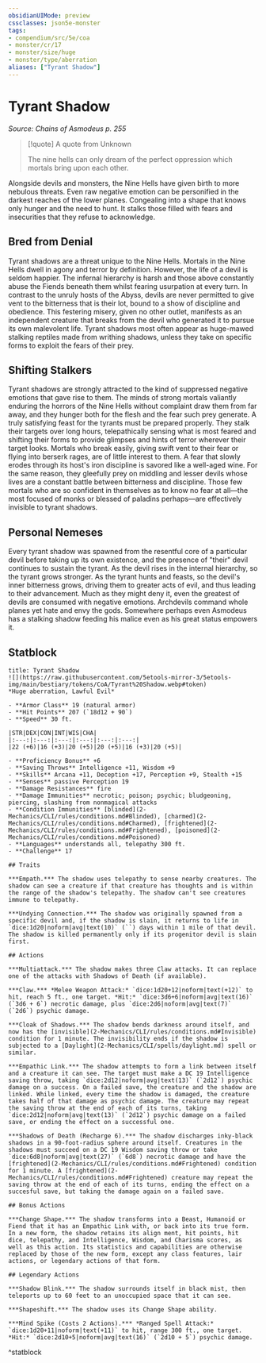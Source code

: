 ```yaml
---
obsidianUIMode: preview
cssclasses: json5e-monster
tags:
- compendium/src/5e/coa
- monster/cr/17
- monster/size/huge
- monster/type/aberration
aliases: ["Tyrant Shadow"]
---
```

# Tyrant Shadow
*Source: Chains of Asmodeus p. 255*  

> [!quote] A quote from Unknown  
> 
> The nine hells can only dream of the perfect oppression which mortals bring upon each other.

Alongside devils and monsters, the Nine Hells have given birth to more nebulous threats. Even raw negative emotion can be personified in the darkest reaches of the lower planes. Congealing into a shape that knows only hunger and the need to hunt. It stalks those filled with fears and insecurities that they refuse to acknowledge.

## Bred from Denial

Tyrant shadows are a threat unique to the Nine Hells. Mortals in the Nine Hells dwell in agony and terror by definition. However, the life of a devil is seldom happier. The infernal hierarchy is harsh and those above constantly abuse the Fiends beneath them whilst fearing usurpation at every turn. In contrast to the unruly hosts of the Abyss, devils are never permitted to give vent to the bitterness that is their lot, bound to a show of discipline and obedience. This festering misery, given no other outlet, manifests as an independent creature that breaks from the devil who generated it to pursue its own malevolent life. Tyrant shadows most often appear as huge-mawed stalking reptiles made from writhing shadows, unless they take on specific forms to exploit the fears of their prey.

## Shifting Stalkers

Tyrant shadows are strongly attracted to the kind of suppressed negative emotions that gave rise to them. The minds of strong mortals valiantly enduring the horrors of the Nine Hells without complaint draw them from far away, and they hunger both for the flesh and the fear such prey generate. A truly satisfying feast for the tyrants must be prepared properly. They stalk their targets over long hours, telepathically sensing what is most feared and shifting their forms to provide glimpses and hints of terror wherever their target looks. Mortals who break easily, giving swift vent to their fear or flying into berserk rages, are of little interest to them. A fear that slowly erodes through its host's iron discipline is savored like a well-aged wine. For the same reason, they gleefully prey on middling and lesser devils whose lives are a constant battle between bitterness and discipline. Those few mortals who are so confident in themselves as to know no fear at all—the most focused of monks or blessed of paladins perhaps—are effectively invisible to tyrant shadows.

## Personal Nemeses

Every tyrant shadow was spawned from the resentful core of a particular devil before taking up its own existence, and the presence of "their" devil continues to sustain the tyrant. As the devil rises in the internal hierarchy, so the tyrant grows stronger. As the tyrant hunts and feasts, so the devil's inner bitterness grows, driving them to greater acts of evil, and thus leading to their advancement. Much as they might deny it, even the greatest of devils are consumed with negative emotions. Archdevils command whole planes yet hate and envy the gods. Somewhere perhaps even Asmodeus has a stalking shadow feeding his malice even as his great status empowers it.

## Statblock

```ad-statblock
title: Tyrant Shadow
![](https://raw.githubusercontent.com/5etools-mirror-3/5etools-img/main/bestiary/tokens/CoA/Tyrant%20Shadow.webp#token)
*Huge aberration, Lawful Evil*

- **Armor Class** 19 (natural armor)
- **Hit Points** 207 (`18d12 + 90`)
- **Speed** 30 ft.

|STR|DEX|CON|INT|WIS|CHA|
|:---:|:---:|:---:|:---:|:---:|:---:|
|22 (+6)|16 (+3)|20 (+5)|20 (+5)|16 (+3)|20 (+5)|

- **Proficiency Bonus** +6
- **Saving Throws** Intelligence +11, Wisdom +9
- **Skills** Arcana +11, Deception +17, Perception +9, Stealth +15
- **Senses** passive Perception 19
- **Damage Resistances** fire
- **Damage Immunities** necrotic; poison; psychic; bludgeoning, piercing, slashing from nonmagical attacks
- **Condition Immunities** [blinded](2-Mechanics/CLI/rules/conditions.md#Blinded), [charmed](2-Mechanics/CLI/rules/conditions.md#Charmed), [frightened](2-Mechanics/CLI/rules/conditions.md#Frightened), [poisoned](2-Mechanics/CLI/rules/conditions.md#Poisoned)
- **Languages** understands all, telepathy 300 ft.
- **Challenge** 17

## Traits

***Empath.*** The shadow uses telepathy to sense nearby creatures. The shadow can see a creature if that creature has thoughts and is within the range of the shadow's telepathy. The shadow can't see creatures immune to telepathy.

***Undying Connection.*** The shadow was originally spawned from a specific devil and, if the shadow is slain, it returns to life in `dice:1d20|noform|avg|text(10)` (``) days within 1 mile of that devil. The shadow is killed permanently only if its progenitor devil is slain first.

## Actions

***Multiattack.*** The shadow makes three Claw attacks. It can replace one of the attacks with Shadows of Death (if available).

***Claw.*** *Melee Weapon Attack:* `dice:1d20+12|noform|text(+12)` to hit, reach 5 ft., one target. *Hit:* `dice:3d6+6|noform|avg|text(16)` (`3d6 + 6`) necrotic damage, plus `dice:2d6|noform|avg|text(7)` (`2d6`) psychic damage.

***Cloak of Shadows.*** The shadow bends darkness around itself, and now has the [invisible](2-Mechanics/CLI/rules/conditions.md#Invisible) condition for 1 minute. The invisibility ends if the shadow is subjected to a [Daylight](2-Mechanics/CLI/spells/daylight.md) spell or similar.

***Empathic Link.*** The shadow attempts to form a link between itself and a creature it can see. The target must make a DC 19 Intelligence saving throw, taking `dice:2d12|noform|avg|text(13)` (`2d12`) psychic damage on a success. On a failed save, the creature and the shadow are linked. While linked, every time the shadow is damaged, the creature takes half of that damage as psychic damage. The creature may repeat the saving throw at the end of each of its turns, taking `dice:2d12|noform|avg|text(13)` (`2d12`) psychic damage on a failed save, or ending the effect on a successful one.

***Shadows of Death (Recharge 6).*** The shadow discharges inky-black shadows in a 90-foot-radius sphere around itself. Creatures in the shadows must succeed on a DC 19 Wisdom saving throw or take `dice:6d8|noform|avg|text(27)` (`6d8`) necrotic damage and have the [frightened](2-Mechanics/CLI/rules/conditions.md#Frightened) condition for 1 minute. A [frightened](2-Mechanics/CLI/rules/conditions.md#Frightened) creature may repeat the saving throw at the end of each of its turns, ending the effect on a succesful save, but taking the damage again on a failed save.

## Bonus Actions

***Change Shape.*** The shadow transforms into a Beast, Humanoid or Fiend that it has an Empathic Link with, or back into its true form. In a new form, the shadow retains its align ment, hit points, hit dice, telepathy, and Intelligence, Wisdom, and Charisma scores, as well as this action. Its statistics and capabilities are otherwise replaced by those of the new form, except any class features, lair actions, or legendary actions of that form.

## Legendary Actions

***Shadow Blink.*** The shadow surrounds itself in black mist, then teleports up to 60 feet to an unoccupied space that it can see.

***Shapeshift.*** The shadow uses its Change Shape ability.

***Mind Spike (Costs 2 Actions).*** *Ranged Spell Attack:* `dice:1d20+11|noform|text(+11)` to hit, range 300 ft., one target. *Hit:* `dice:2d10+5|noform|avg|text(16)` (`2d10 + 5`) psychic damage.
```
^statblock